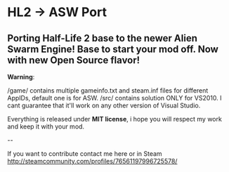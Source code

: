 # HL2 -> ASW Port
Porting Half-Life 2 base to the newer Alien Swarm Engine! Base to start your mod off. Now with new Open Source flavor!
--

**Warning**:

/game/ contains multiple gameinfo.txt and steam.inf files for different AppIDs, default one is for ASW.
/src/ contains solution ONLY for VS2010. I cant guarantee that it'll work on any other version of Visual Studio.

Everything is released under **MIT license**, i hope you will respect my work and keep it with your mod.

--

If you want to contribute contact me here or in Steam http://steamcommunity.com/profiles/76561197996725578/